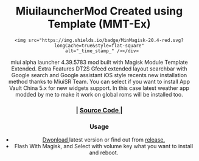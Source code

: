 <h1 align="center">MiuilauncherMod Created using Template (MMT-Ex)</h1>

<div align="center">

    
  <!-- Min Magisk -->
    <img src="https://img.shields.io/badge/MinMagisk-20.4-red.svg?longCache=true&style=flat-square"
      alt="_time_stamp_" /></div>

<div align="center">
  miui alpha launcher 4.39.5783 mod built with Magisk Module Template Extended. Extra Features DT2S Gfeed extended layout searchbar with Google search and Google assistant iOS style recents new installation method thanks to MiuiSR Team. You can select if you want to install App Vault China 5.x for new widgets support. In this case latest weather app modded by me to make it work on global roms will be installed too.
</div>

<div align="center">
  <h3>
  <span> | </span>
    <a href="https://github.com/ahksoft/miuialphalaunchermod/archive/refs/heads/master.zip">
       Source Code
    </a>
    <span> | </span>
  </h3>
</div>

### Usage
- <a href="https://github.com/ahksoft/miuialphalaunchermod/releases/download/v1.0/MiuilauncherModbyAHKsoft.zip">
       Dwonload
    </a>  latest version or find out from <a href="https://github.com/ahksoft/miuialphalaunchermod/releases">
       release.
    </a> 
- Flash With Magisk, and Select with volume key what you want to install and reboot.
